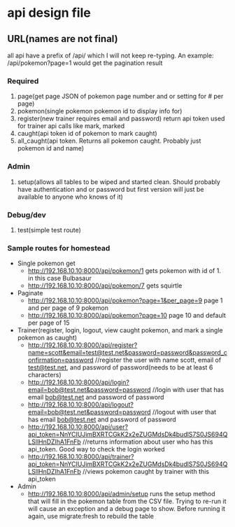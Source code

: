 # api design file

## URL(names are not final)
all api have a prefix of /api/ which I will not keep re-typing. An example: /api/pokemon?page=1 would get the pagination result

### Required
1. page(get page JSON of pokemon page number and or setting for # per page)
2. pokemon(single pokemon pokemon id to display info for)
3. register(new trainer requires email and password) return api token used for trainer api calls like mark, marked
4. caught(api token id of pokemon to mark caught)
5. all_caught(api token. Returns all pokemon caught. Probably just pokemon id and name)

### Admin
1. setup(allows all tables to be wiped and started clean. Should probably have authentication and or password but first version will just be available to anyone who knows of it)

### Debug/dev
1. test(simple test route)

### Sample routes for homestead
* Single pokemon get
   * http://192.168.10.10:8000/api/pokemon/1  gets pokemon with id of 1. in this case Bulbasaur
   * http://192.168.10.10:8000/api/pokemon/7  gets squirtle
* Paginate
   * http://192.168.10.10:8000/api/pokemon?page=1&per_page=9 page 1 and per page of 9 pokemon
   * http://192.168.10.10:8000/api/pokemon?page=10 page 10 and default per page of 15
* Trainer(register, login, logout, view caught pokemon, and mark a single pokemon as caught)
   * http://192.168.10.10:8000/api/register?name=scott&email=test@test.net&password=password&password_confirmation=password //register the user with name scott, email of test@test.net, and password of password(needs to be at least 6 characters)
   * http://192.168.10.10:8000/api/login?email=bob@test.net&password=password //login with user that has email bob@test.net and password of password
   * http://192.168.10.10:8000/api/logout?email=bob@test.net&password=password //logout with user that has email bob@test.net and password of password
   * http://192.168.10.10:8000/api/user?api_token=NnYCIUJimBXRTCGkK2x2eZUGMdsDk4budlS7S0JS694QLSllHnDZlhA1FnFb //returns information about user who has this api_token. Good way to check the login worked
   * http://192.168.10.10:8000/api/trainer?api_token=NnYCIUJimBXRTCGkK2x2eZUGMdsDk4budlS7S0JS694QLSllHnDZlhA1FnFb //views pokemon caught by trainer with this api_token
* Admin
   * http://192.168.10.10:8000/api/admin/setup  runs the setup method that will fill in the pokemon table from the CSV file. Trying to re-run it will cause an exception and a debug page to show. Before running it again, use migrate:fresh to rebuild the table
